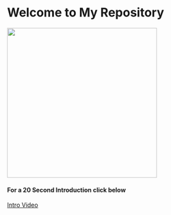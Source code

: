 # Welcome to My Repository
<img src="Image_3368.jpg" width="350" >

#### For a 20 Second Introduction click below
<a href="https://youtu.be/-a0StL_Z6VY"> Intro Video </a>

<!--
**stephenf4563/stephenf4563** is a ✨ _special_ ✨ repository because its `README.md` (this file) appears on your GitHub profile.

Here are some ideas to get you started:

- 🔭 I’m currently working on ...
- 🌱 I’m currently learning ...
- 👯 I’m looking to collaborate on ...
- 🤔 I’m looking for help with ...
- 💬 Ask me about ...
- 📫 How to reach me: ...
- 😄 Pronouns: ...
- ⚡ Fun fact: ...
-->

